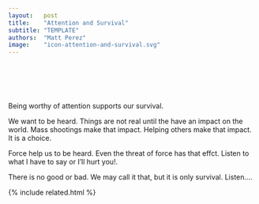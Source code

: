 ```yaml
---
layout:   post
title:    "Attention and Survival"
subtitle: "TEMPLATE"
authors:  "Matt Perez"
image:    "icon-attention-and-survival.svg"
---
```


<div style="display:none;">
 <p>Being worthy of attention supports our survival.</p>
</div>

<h1>&nbsp</h1>
 <p>Being worthy of attention supports our survival.</p>
 <p>We want to be heard. Things are not real until the have an impact on the world. Mass shootings make that impact. Helping others make that impact. It is a choice.</p>
 <p>Force help us to be heard. Even the threat of force has that effct. <span class="_quotespan">Listen to what I have to say or I&rsquo;ll hurt you!</span>.</p>
 <p>There is no good or bad. We may call it that, but it is only survival. <span class="_quotespan">Listen&hellip;</span>.

{% include related.html %}